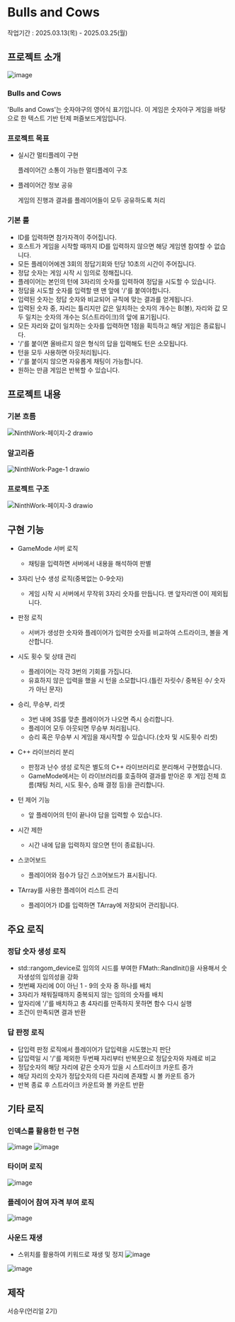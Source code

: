 # Bulls and Cows

작업기간 : 2025.03.13(목) - 2025.03.25(월)


## 프로젝트 소개

![image](https://github.com/user-attachments/assets/63ad58b4-871f-45a4-ba13-2ed302fc8aa2)


### Bulls and Cows

'Bulls and Cows'는 숫자야구의 영어식 표기입니다.
이 게임은 숫자야구 게임을 바탕으로 한 텍스트 기반 턴제 퍼즐보드게임입니다.


### 프로젝트 목표
- 실시간 멀티플레이 구현

  플레이어간 소통이 가능한 멀티플레이 구조

- 플레이어간 정보 공유

  게임의 진행과 결과를 플레이어들이 모두 공유하도록 처리


### 기본 룰

- ID를 입력하면 참가자격이 주어집니다.
- 호스트가 게임을 시작할 때까지 ID를 입력하지 않으면 해당 게임엔 참여할 수 없습니다.
- 모든 플레이어에겐 3회의 정답기회와 턴당 10초의 시간이 주어집니다.
- 정답 숫자는 게임 시작 시 임의로 정해집니다.
- 플레이어는 본인의 턴에 3자리의 숫자를 입력하여 정답을 시도할 수 있습니다.
- 정답을 시도할 숫자를 입력할 땐 맨 앞에 '/'를 붙여야합니다.
- 입력된 숫자는 정답 숫자와 비교되어 규칙에 맞는 결과를 얻게됩니다.
- 입력된 숫자 중, 자리는 틀리지만 값은 일치하는 숫자의 개수는 B(볼), 자리와 값 모두 일치는 숫자의 개수는 S(스트라이크)의 앞에 표기됩니다.
- 모든 자리와 값이 일치하는 숫자를 입력하면 1점을 획득하고 해당 게임은 종료됩니다.
- '/'를 붙이면 올바르지 않은 형식의 답을 입력해도 턴은 소모됩니다.
- 턴을 모두 사용하면 아웃처리됩니다.
- '/'를 붙이지 않으면 자유롭게 채팅이 가능합니다.
- 원하는 만큼 게임은 반복할 수 있습니다.

## 프로젝트 내용

### 기본 흐름

![NinthWork-페이지-2 drawio](https://github.com/user-attachments/assets/0bfda761-4c4d-4c6a-b059-4d6d8cd6c791)

### 알고리즘

![NinthWork-Page-1 drawio](https://github.com/user-attachments/assets/523340d9-8a47-475e-869d-546fe9ae5b60)

### 프로젝트 구조

![NinthWork-페이지-3 drawio](https://github.com/user-attachments/assets/955b74bc-e3fd-4da7-8bbf-253f1119b119)


## 구현 기능

- GameMode 서버 로직
  - 채팅을 입력하면 서버에서 내용을 해석하여 판별
- 3자리 난수 생성 로직(중복없는 0-9숫자)
  - 게임 시작 시 서버에서 무작위 3자리 숫자를 만듭니다. 맨 앞자리엔 0이 제외됩니다.
- 판정 로직
  - 서버가 생성한 숫자와 플레이어가 입력한 숫자를 비교하여 스트라이크, 볼을 계산합니다.
- 시도 횟수 및 상태 관리
  - 플레이어는 각각 3번의 기회를 가집니다.
  - 유효하지 않은 입력을 했을 시 턴을 소모합니다.(틀린 자릿수/ 중복된 수/ 숫자가 아닌 문자)
- 승리, 무승부, 리셋
  - 3번 내에 3S를 맞춘 플레이어가 나오면 즉시 승리합니다.
  - 플레이어 모두 아웃되면 무승부 처리됩니다.
  - 승리 혹은 무승부 시 게임을 재시작할 수 있습니다.(숫자 및 시도횟수 리셋)
- C++ 라이브러리 분리
  - 판정과 난수 생성 로직은 별도의 C++ 라이브러리로 분리해서 구현했습니다.
  - GameMode에서는 이 라이브러리를 호출하여 결과를 받아온 후 게임 전체 흐름(채팅 처리, 시도 횟수, 승패 결정 등)을 관리합니다.

- 턴 제어 기능
  - 앞 플레이어의 턴이 끝나야 답을 입력할 수 있습니다.
- 시간 제한
  - 시간 내에 답을 입력하지 않으면 턴이 종료됩니다.
- 스코어보드
  - 플레이어와 점수가 담긴 스코어보드가 표시됩니다.
- TArray를 사용한 플레이어 리스트 관리
  - 플레이어가 ID를 입력하면 TArray에 저장되어 관리됩니다.

## 주요 로직

### 정답 숫자 생성 로직

- std::rangom_device로 임의의 시드를 부여한 FMath::RandInit()을 사용해서 숫자생성의 임의성을 강화
- 첫번째 자리에 0이 아닌 1 - 9의 숫자 중 하나를 배치
- 3자리가 채워질때까지 중복되지 않는 임의의 숫자를 배치
- 앞자리에 '/'를 배치하고 총 4자리를 만족하지 못하면 함수 다시 실행
- 조건이 만족되면 결과 반환

### 답 판정 로직

- 답입력 판정 로직에서 플레이어가 답입력을 시도했는지 판단
- 답입력일 시 '/'를 제외한 두번째 자리부터 반복문으로 정답숫자와 차례로 비교
- 정답숫자의 해당 자리에 같은 숫자가 있을 시 스트라이크 카운트 증가
- 해당 자리의 숫자가 정답숫자의 다른 자리에 존재할 시 볼 카운트 증가
- 반복 종료 후 스트라이크 카운트와 볼 카운트 반환


## 기타 로직

### 인덱스를 활용한 턴 구현
![image](https://github.com/user-attachments/assets/08b95aec-6863-4307-a8fa-8cc1ed145953)
![image](https://github.com/user-attachments/assets/acd9c9b6-7f56-4aea-beab-5cc59549934e)

### 타이머 로직
![image](https://github.com/user-attachments/assets/03ed078b-9081-4798-acde-a4fac941e638)

### 플레이어 참여 자격 부여 로직
![image](https://github.com/user-attachments/assets/850e7b59-755f-4ea5-8fbb-12327af7cde5)


### 사운드 재생

- 스위치를 활용하여 키워드로 재생 및 정지
![image](https://github.com/user-attachments/assets/f884737e-3cc0-4bcc-9407-dbca7bf7a63b)

![image](https://github.com/user-attachments/assets/3da723cd-95b7-4eb7-8344-e7ed6d7c225f)


## 제작

서승우(언리얼 2기)
